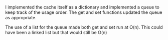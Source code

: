 I implemented the cache itself as a dictionary and implemented a queue to keep
track of the usage order.  The get and set functions updated the queue as
appropriate.

The use of a list for the queue made both get and set run at O(n).  This could
have been a linked list but that would still be O(n)
